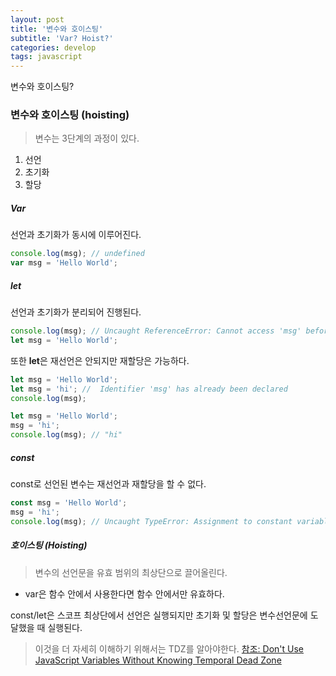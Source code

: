 ```yaml
---
layout: post
title: '변수와 호이스팅'
subtitle: 'Var? Hoist?'
categories: develop
tags: javascript
---
```


변수와 호이스팅?

### 변수와 호이스팅 (hoisting)

> 변수는 3단계의 과정이 있다.

1. 선언
2. 초기화
3. 할당

##### Var

선언과 초기화가 동시에 이루어진다.

```js
console.log(msg); // undefined
var msg = 'Hello World';
```

##### let

선언과 초기화가 분리되어 진행된다.

```js
console.log(msg); // Uncaught ReferenceError: Cannot access 'msg' before initialization
let msg = 'Hello World';
```

또한 **let**은 재선언은 안되지만 재할당은 가능하다.

```js
let msg = 'Hello World';
let msg = 'hi'; //  Identifier 'msg' has already been declared
console.log(msg);
```

```js
let msg = 'Hello World';
msg = 'hi';
console.log(msg); // "hi"
```

##### const

const로 선언된 변수는 재선언과 재할당을 할 수 없다.

```js
const msg = 'Hello World';
msg = 'hi';
console.log(msg); // Uncaught TypeError: Assignment to constant variable.
```

##### 호이스팅 (Hoisting)

> 변수의 선언문을 유효 범위의 최상단으로 끌어올린다.

- var은 함수 안에서 사용한다면 함수 안에서만 유효하다.

const/let은 스코프 최상단에서 선언은 실행되지만 초기화 및 할당은 변수선언문에 도달했을 때 실행된다.

> 이것을 더 자세히 이해하기 위해서는 TDZ를 알아야한다.
> [참조: Don't Use JavaScript Variables Without Knowing Temporal Dead Zone](https://dmitripavlutin.com/javascript-variables-and-temporal-dead-zone/)
